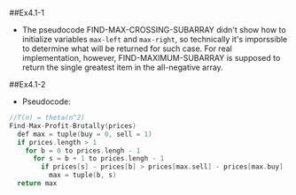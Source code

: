 ##Ex4.1-1
 * The pseudocode FIND-MAX-CROSSING-SUBARRAY didn't show how to initialize variables `max-left` and `max-right`, so technically it's imporssible to determine what will be returned for such case. For real implementation, however, FIND-MAXIMUM-SUBARRAY is supposed to return the single greatest item in the all-negative array. 
 
##Ex4.1-2
  * Pseudocode:
```cpp
//T(n) = theta(n^2)
Find-Max-Profit-Brutally(prices)
  def max = tuple(buy = 0, sell = 1)
  if prices.length > 1
    for b = 0 to prices.lengh - 1
      for s = b + 1 to prices.lengh - 1
        if prices[s] - prices[b] > prices[max.sell] - prices[max.buy]
          max = tuple(b, s)
  return max
```
